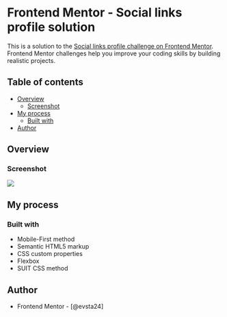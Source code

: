 # Frontend Mentor - Social links profile solution

This is a solution to the [Social links profile challenge on Frontend Mentor](https://www.frontendmentor.io/challenges/social-links-profile-UG32l9m6dQ). Frontend Mentor challenges help you improve your coding skills by building realistic projects. 

## Table of contents

- [Overview](#overview)
  - [Screenshot](#screenshot)
- [My process](#my-process)
  - [Built with](#built-with)
- [Author](#author)

## Overview

### Screenshot
![](./MyDesign-desktop.png)

## My process

### Built with

- Mobile-First method 
- Semantic HTML5 markup
- CSS custom properties
- Flexbox
- SUIT CSS method

## Author
- Frontend Mentor - [@evsta24]
